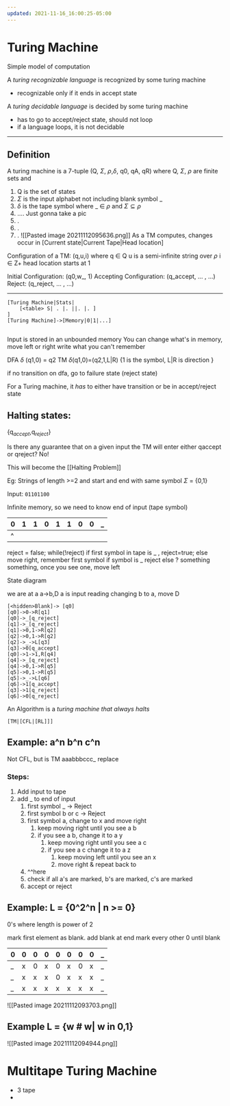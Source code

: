 ```yaml
---
updated: 2021-11-16_16:00:25-05:00
---
```

# Turing Machine

Simple model of computation

A *turing recognizable language* is recognized by some turing machine
* recognizable only if it ends in accept state

A *turing decidable language* is decided by some turing machine
* has to go to accept/reject state, should not loop
* if a language loops, it is not decidable

---
## Definition
A turing  machine is a 7-tuple (Q, $\Sigma$, $\rho$,$\delta$, q0, qA, qR)
where Q, $\Sigma$, $\rho$ are finite sets and 
1. Q is the set of states
2. $\Sigma$ is the input alphabet not including blank symbol _
3. $\delta$ is the tape symbol where _ $\in$ $\rho$ and $\Sigma \subseteq \rho$ 
4. .... Just gonna take a pic
5. .
6. .
7. .
![[Pasted image 20211112095636.png]]
As a TM computes, changes occur in [Current state|Current Tape|Head location]

Configuration of a TM:
(q,u,i) where 
q $\in$ Q
u is a semi-infinite string over $\rho$
i $\in$ Z+ head location starts at 1

Initial Configuration:
(q0,w_, 1)
Accepting Configuration:
(q_accept, ... , ...)
Reject:
(q_reject, ... , ...)

---

```nomnoml
[Turing Machine|Stats|
	[<table> S| . |. ||. |. ]
]
[Turing Machine]->[Memory|0|1|...]


```

Input is stored in an unbounded memory
You can change what's in memory, move left or right
write what you can't remember

DFA $\delta$ (q1,0) = q2
TM $\delta$(q1,0)=(q2,1,L|R) {1 is the symbol, L|R is direction }

if no transition on dfa, go to failure state (reject state)

For a Turing machine, it *has* to either have transition or be in accept/reject state

## Halting states:
{q$_{accept}$,q$_{reject}$}

Is there any guarantee that on a given input the TM will enter either qaccept or qreject? No!

This will become the [[Halting Problem]]

Eg: Strings of length >=2 and start and end with same symbol
$\Sigma$ = {0,1}

Input:
`01101100`

Infinite memory, so we need to know end of input (tape symbol)

| 0   | 1   | 1   | 0   | 1   | 1   | 0   | 0 | _   |
| --- | --- | --- | --- | --- | --- | --- | --- | ----------------- |
| ^ |  |  |  | |  ||  | |


reject = false;
while(!reject)
	if first symbol in tape is _ , reject=true;
	else move right, remember first symbol
		if symbol is _ reject
		else ? something something, once you see one, move left
		
		
		
State diagram

we are at a 
a->b,D
a is input reading
changing b to a, move D
```nomnoml
[<hidden>Blank]-> [q0]
[q0]->0->R[q1]
[q0]->_[q_reject]
[q1]->_[q_reject]
[q1]->0,1->R[q2]
[q2]->0,1->R[q2]
[q2]->_->L[q3]
[q3]->0[q_accept]
[q0]->1->1,R[q4]
[q4]->_[q_reject]
[q4]->0,1->R[q5]
[q5]->0,1->R[q5]
[q5]->_->L[q6]
[q6]->1[q_accept]
[q3]->1[q_reject]
[q6]->0[q_reject]
```

An Algorithm is a *turing machine that always halts*
```nomnoml
[TM|[CFL|[RL]]]
```

## Example: a^n b^n c^n
Not CFL, but is TM
aaabbbccc_ 
replace

### Steps:
1. Add input to tape
2. add _ to end of input
	1. first symbol _ -> Reject
	2. first symbol b or c -> Reject
	3. first symbol a, change to x and move right
		1. keep moving right until you see a b
		2. if you see a b, change it to a y 
			1. keep moving right until you see a c
			2. if you see a c change it to a z
				1. keep moving left until you see an x
				2. move right & repeat back to 
	4. ^^here
	5. check if all a's are marked, b's are marked, c's are marked
	6. accept or reject
		

## Example: L = {0^2^n | n >= 0}
0's where length is power of 2

mark first element as blank. 
add blank at end
mark every other 0 until blank

| 0   | 0   | 0   | 0   | 0   | 0   | 0   | 0   | _   |
| --- | --- | --- | --- | --- | --- | --- | --- | --- |
| _   | x   | 0   | x   | 0   | x   | 0   | x   | _   |
| _   | x   | x   | x   | 0   | x   | x   | x   | _   |
| _   | x   | x   | x   | x   | x   | x   | x   | _   |

![[Pasted image 20211112093703.png]]

## Example L = {w # w| w in 0,1}



![[Pasted image 20211112094944.png]]


# Multitape Turing Machine
* 3 tape
* 